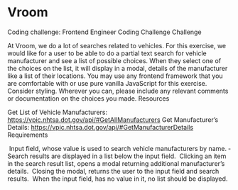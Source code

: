 # Vroom

Coding challenge:
Frontend Engineer Coding Challenge
Challenge

At Vroom, we do a lot of searches related to vehicles. For this exercise, we would like for a user to be able to do a partial text search for vehicle manufacturer and see a list of possible choices. When they select one of the choices on the list, it will display in a modal, details of the manufacturer like a list of their locations.
You may use any frontend framework that you are comfortable with or use pure vanilla JavaScript for this exercise. Consider styling. Wherever you can, please include any relevant comments or documentation on the choices you made.
Resources

Get List of Vehicle Manufacturers: https://vpic.nhtsa.dot.gov/api/#GetAllManufacturers 
Get Manufacturer’s Details: https://vpic.nhtsa.dot.gov/api/#GetManufacturerDetails
Requirements

­ Input field, whose value is used to search vehicle manufacturers by name. ­ Search results are displayed in a list below the input field. ­ Clicking an item in the search result list, opens a modal returning additional
manufacturer’s details. ­ Closing the modal, returns the user to the input field and search results. ­ When the input field, has no value in it, no list should be displayed.
